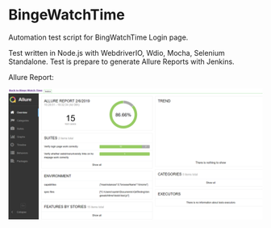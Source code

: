 # BingeWatchTime


Automation test script for BingWatchTime Login page.  

Test written in Node.js with WebdriverIO, Wdio, Mocha, Selenium Standalone. Test is prepare to generate Allure Reports with Jenkins. 

Allure Report:

![Allure Report with Jankins](https://github.com/tsantek/BingeWatchTime/blob/master/testScreenshot.png "Allure Report with Jankin")

